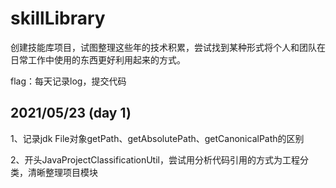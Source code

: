 # skillLibrary

创建技能库项目，试图整理这些年的技术积累，尝试找到某种形式将个人和团队在日常工作中使用的东西更好利用起来的方式。

flag：每天记录log，提交代码

## 2021/05/23 (day 1)

1、记录jdk File对象getPath、getAbsolutePath、getCanonicalPath的区别

2、开头JavaProjectClassificationUtil，尝试用分析代码引用的方式为工程分类，清晰整理项目模块
